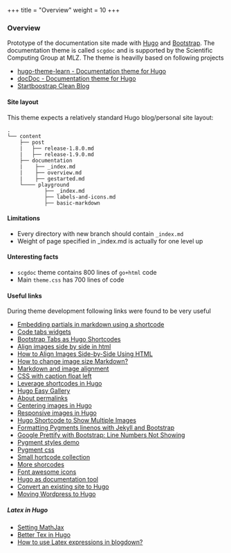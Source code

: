 +++
title = "Overview"
weight = 10
+++

### Overview

Prototype of the documentation site made with [Hugo](https://gohugo.io/) and [Bootstrap](http://getbootstrap.com/).
The documentation theme is called `scgdoc` and is supported by the Scientific Computing Group at MLZ.
The theme is heavilly based on following projects

* [hugo-theme-learn - Documentation theme for Hugo](https://github.com/gpospelov/hugo-theme-learn)
* [docDoc - Documentation theme for Hugo](https://themes.gohugo.io/docdock/)
* [Startboostrap Clean Blog](https://themes.gohugo.io/startbootstrap-clean-blog/)

#### Site layout

This theme expects a relatively standard Hugo blog/personal site layout:

```
.
└── content
    ├── post
    |   ├── release-1.8.0.md
    |   ├── release-1.9.0.md
    ├── documentation
    |    ├── _index.md
    |    ├── overview.md
    |    ├── gestarted.md
    └──── playground
            ├── _index.md
            ├── labels-and-icons.md
            ├── basic-markdown
```

#### Limitations

* Every directory with new branch should contain `_index.md`
* Weight of page specified in _index.md is actually for one level up

#### Unteresting facts

* `scgdoc` theme contains 800 lines of `go+html` code
* Main `theme.css` has 700 lines of code

#### Useful links

During theme development following links were found to be very useful

* [Embedding partials in markdown using a shortcode](https://gohugohq.com/partials/shortcode-embedding-partials-from-content-markdown-files/)
* [Code tabs widgets](https://discourse.gohugo.io/t/code-tabs-widget/975/5)
* [Bootstrap Tabs as Hugo Shortcodes](https://stackoverflow.com/questions/46207512/bootstrap-tabs-as-hugo-shortcodes)
* [Align images side by side in html](https://stackoverflow.com/questions/24680030/align-images-side-by-side-in-html)
* [How to Align Images Side-by-Side Using HTML](https://owlcation.com/stem/how-to-align-images-side-by-side)
* [How to change image size Markdown?](https://stackoverflow.com/questions/14675913/how-to-change-image-size-markdown)
* [Markdown and image alignment](https://stackoverflow.com/questions/255170/markdown-and-image-alignment#answer-5054055)
* [CSS with caption float left](https://www.w3schools.com/css/tryit.asp?filename=trycss_float3)
* [Leverage shortcodes in Hugo](https://jpescador.com/blog/leverage-shortcodes-in-hugo/)
* [Hugo Easy Gallery](https://www.liwen.id.au/heg/)
* [About permalinks](https://github.com/gohugoio/hugo/issues/1768)
* [Centering images in Hugo](http://www.ebadf.net/2016/10/19/centering-images-in-hugo/)
* [Responsive images in Hugo](https://www.adamwills.io/blog/responsive-images-hugo/)
* [Hugo Shortcode to Show Multiple Images](http://yoshiharuyamashita.com/post/hugo-shortcode-to-show-multiple-images/)
* [Formatting Pygments linenos with Jekyll and Bootstrap](https://monicagranbois.com/blog/webdev/formatting-code-with-pygments-and-jekyll/)
* [Google Prettify with Bootstrap: Line Numbers Not Showing](https://stackoverflow.com/questions/11664850/google-prettify-with-bootstrap-line-numbers-not-showing)
* [Pygment styles demo](http://pygments.org/demo/6640643/?style=native)
* [Pygment css](https://github.com/richleland/pygments-css)
* [Small hortcode collection](https://github.com/richleland/pygments-css)
* [More shorcodes](https://github.com/gohugoio/hugo/tree/master/docs/layouts/shortcodes)
* [Font awesome icons](http://astronautweb.co/snippet/font-awesome/)
* [Hugo as documentation tool](https://discourse.gohugo.io/t/hugo-as-a-documentation-tool/112/39)
* [Convert an existing site to Hugo](http://whipperstacker.com/2016/09/22/convert-an-existing-site-into-hugo/)
* [Moving Wordpress to Hugo](https://blog.philipphauer.de/moving-wordpress-hugo/)

##### Latex in Hugo

* [Setting MathJax](https://divadnojnarg.github.io/blog/mathjax/)
* [Better Tex in Hugo](http://www.latkin.org/blog/2016/08/07/better-tex-math-typesetting-in-hugo/)
* [How to use Latex expressions in blogdown?](https://github.com/rstudio/blogdown/issues/36)

